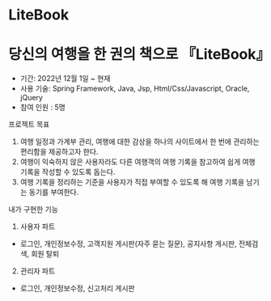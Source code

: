 # LiteBook
# 당신의 여행을 한 권의 책으로 『LiteBook』
- 기간: 2022년 12월 1일 ~ 현재
- 사용 기술: Spring Framework, Java, Jsp, Html/Css/Javascript, Oracle, jQuery
- 참여 인원 : 5명

프로젝트 목표 
1. 여행 일정과 가계부 관리, 여행에 대한 감상을 하나의 사이트에서 한 번에 관리하는 편리함을 제공하고자 한다.
2. 여행이 익숙하지 않은 사용자라도 다른 여행객의 여행 기록을 참고하여 쉽게 여행 기록을 작성할 수 있도록 돕는다.
3. 여행 기록을 정리하는 기준을 사용자가 직접 부여할 수 있도록 해 여행 기록을 남기는 동기를 부여한다.

내가 구현한 기능
1. 사용자 파트
- 로그인, 개인정보수정, 고객지원 게시판(자주 묻는 질문), 공지사항 게시판, 전체검색, 회원 탈퇴
2. 관리자 파트
- 로그인, 개인정보수정, 신고처리 게시판
